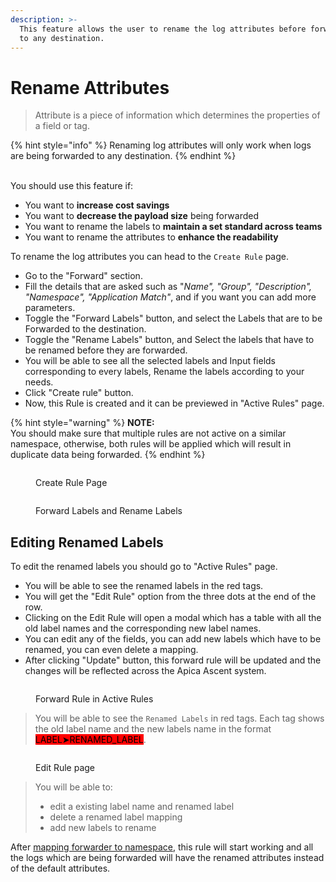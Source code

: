 ```yaml
---
description: >-
  This feature allows the user to rename the log attributes before forwarding it
  to any destination.
---
```


# Rename Attributes

> Attribute is a piece of information which determines the properties of a field or tag.

{% hint style="info" %}
Renaming log attributes will only work when logs are being forwarded to any destination.
{% endhint %}

\
You should use this feature if:

* You want to **increase cost savings**
* You want to **decrease the payload size** being forwarded
* You want to rename the labels to **maintain a set standard across teams**
* You want to rename the attributes to **enhance the readability**

To rename the log attributes you can head to the `Create Rule` page.

* Go to the "Forward" section.
* Fill the details that are asked such as "_Name", "Group", "Description", "Namespace", "Application Match"_, and if you want you can add more parameters.
* Toggle the "Forward Labels" button, and select the Labels that are to be Forwarded to the destination.
* Toggle the "Rename Labels" button, and Select the labels that have to be renamed before they are forwarded.
* You will be able to see all the selected labels and Input fields corresponding to every labels, Rename the labels according to your needs.
* Click "Create rule" button.
* Now, this Rule is created and it can be previewed in "Active Rules" page.

{% hint style="warning" %}
**NOTE:**\
You should make sure that multiple rules are not active on a similar namespace, otherwise, both rules will be applied which will result in duplicate data being forwarded.
{% endhint %}

<figure><img src="../../../.gitbook/assets/create-rule-forward-template.png" alt=""><figcaption><p>Create Rule Page</p></figcaption></figure>

<figure><img src="../../../.gitbook/assets/forward-rename-labels.png" alt=""><figcaption><p>Forward Labels and Rename Labels</p></figcaption></figure>

## Editing Renamed Labels

To edit the renamed labels you should go to "Active Rules" page.

* You will be able to see the renamed labels in the red tags.
* You will get the "Edit Rule" option from the three dots at the end of the row.
* Clicking on the Edit Rule will open a modal which has a table with all the old label names and the corresponding new label names.
* You can edit any of the fields, you can add new labels which have to be renamed, you can even delete a mapping.
* After clicking "Update" button, this forward rule will be updated and the changes will be reflected across the Apica Ascent system.

<figure><img src="../../../.gitbook/assets/rule-list-labels.png" alt=""><figcaption><p>Forward Rule in Active Rules</p></figcaption></figure>

> You will be able to see the `Renamed Labels` in red tags. Each tag shows the old label name and the new labels name in the format <mark style="background-color:red;">LABEL➤RENAMED\_LABEL</mark>.

<figure><img src="../../../.gitbook/assets/forward-edit-rule.png" alt=""><figcaption><p>Edit Rule page</p></figcaption></figure>

> You will be able to:
>
> * edit a existing label name and renamed label
> * delete a renamed label mapping
> * add new labels to rename

After [mapping forwarder to namespace](https://logflow-docs.logiq.ai/flow-management/mapping-applications), this rule will start working and all the logs which are being forwarded will have the renamed attributes instead of the default attributes.
